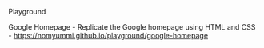Playground

Google Homepage - Replicate the Google homepage using HTML and CSS - https://nomyummi.github.io/playground/google-homepage